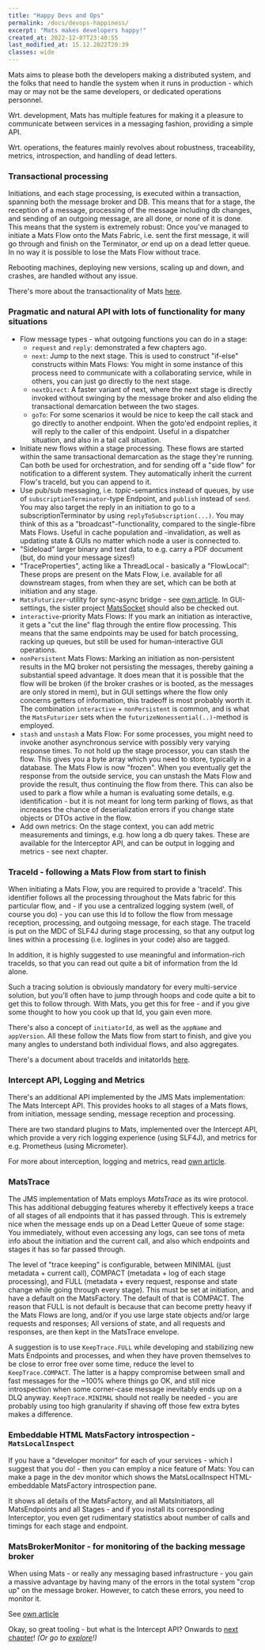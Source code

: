 ```yaml
---
title: "Happy Devs and Ops"
permalink: /docs/devops-happiness/
excerpt: "Mats makes developers happy!"
created_at: 2022-12-07T23:40:55
last_modified_at: 15.12.2022T20:39
classes: wide
---
```


Mats aims to please both the developers making a distributed system, and the folks that need to handle the system when
it runs in production - which may or may not be the same developers, or dedicated operations personnel.

Wrt. development, Mats has multiple features for making it a pleasure to communicate between services in a messaging
fashion, providing a simple API.

Wrt. operations, the features mainly revolves about robustness, traceability, metrics, introspection, and handling of
dead letters.

### Transactional processing

Initiations, and each stage processing, is executed within a transaction, spanning both the message broker and DB. This
means that for a stage, the reception of a message, processing of the message including db changes, and sending of an
outgoing message, are all done, or none of it is done. This means that the system is extremely robust: Once you've
managed to initiate a Mats Flow onto the Mats Fabric, i.e. sent the first message, it will go through and finish on the
Terminator, _or_ end up on a dead letter queue. In no way it is possible to lose the Mats Flow without trace.

Rebooting machines, deploying new versions, scaling up and down, and crashes, are handled without any issue.

There's more about the transactionality of Mats [here](https://github.com/centiservice/mats3/blob/main/docs/developing/TransactionsAndRedeliveries.md).

### Pragmatic and natural API with lots of functionality for many situations

* Flow message types - what outgoing functions you can do in a stage:
  * `request` and `reply`: demonstrated a few chapters ago.
  * `next`: Jump to the next stage. This is used to construct "if-else" constructs within Mats Flows: You might in some
    instance of this process need to communicate with a collaborating service, while in others, you can just go directly
    to the next stage.
  * `nextDirect`: A faster variant of next, where the next stage is directly invoked without swinging by the message
    broker and also eliding the transactional demarcation between the two stages.
  * `goTo`: For some scenarios it would be nice to keep the call stack and go directly to another endpoint. When the
    goto'ed endpoint replies, it will reply to the caller of this endpoint. Useful in a dispatcher situation, and also
    in a tail call situation.
* Initiate new flows within a stage processing. These flows are started within the same transactional demarcation as the
  stage they're running. Can both be used for orchestration, and for sending off a "side flow" for notification to a
  different system. They automatically inherit the current Flow's traceId, but you can append to it.
* Use pub/sub messaging, i.e. _topic_-semantics instead of queues, by use of `subscriptionTerminator`-type Endpoint,
  and `publish` instead of `send`. You may also target the reply in an initiation to go to a subscriptionTerminator by
  using `replyToSubscription(...)`. You may think of this as a "broadcast"-functionality, compared to the single-fibre
  Mats Flows. Useful in cache population and -invalidation, as well as updating state & GUIs no matter which node a user
  is connected to.
* "Sideload" larger binary and text data, to e.g. carry a PDF document (but, do mind your message sizes!)
* "TraceProperties", acting like a ThreadLocal - basically a "FlowLocal": These props are present on the Mats Flow, i.e.
  available for all downstream stages, from when they are set, which can be both at initiation and any stage.
* `MatsFuturizer`-utility for sync-async bridge - see [own article](/docs/sync-async-bridge/). In GUI-settings, the
  sister project [MatsSocket](https://matssocket.io) should also be checked out.
* `interactive`-priority Mats Flows: If you mark an initiation as interactive, it gets a "cut the line" flag through the
  entire flow processing. This means that the same endpoints may be used for batch processing, racking up queues, but
  still be used for human-interactive GUI operations.
* `nonPersistent` Mats Flows: Marking an initiation as non-persistent results in the MQ broker not persisting the
  messages, thereby gaining a substantial speed advantage. It does mean that it is possible that the flow will be
  broken (if the broker crashes or is booted, as the messages are only stored in mem), but in GUI settings where the
  flow only concerns getters of information, this tradeoff is most probably worth it. The combination `interactive` +
  `nonPersistent` is common, and is what the `MatsFuturizer` sets when the `futurizeNonessential(..)`-method is
  employed.
* `stash` and `unstash` a Mats Flow: For some processes, you might need to invoke another asynchronous service with
  possibly very varying response times. To not hold up the stage processor, you can stash the flow. This gives you a
  byte array which you need to store, typically in a database. The Mats Flow is now "frozen". When you eventually get
  the response from the outside service, you can unstash the Mats Flow and provide the result, thus continuing the flow
  from there. This can also be used to park a flow while a human is evaluating some details, e.g. identification - but
  it is not meant for long term parking of flows, as that increases the chance of deserialization errors if you change
  state objects or DTOs active in the flow.
* Add own metrics: On the stage context, you can add metric measurements and timings, e.g. how long a db query takes.
  These are available for the Interceptor API, and can be output in logging and metrics - see next chapter.

### TraceId - following a Mats Flow from start to finish

When initiating a Mats Flow, you are required to provide a 'traceId'. This identifier follows all the processing
throughout the Mats fabric for this particular flow, and - if you use a centralized logging system (well, of course you
do) - you can use this Id to follow the flow from message reception, processing, and outgoing message, for each stage.
The traceId is put on the MDC of SLF4J during stage processing, so that any output log lines within a processing 
(i.e. loglines in your code) also are tagged.

In addition, it is highly suggested to use meaningful and information-rich traceIds, so that you can read out quite a
bit of information from the Id alone.

Such a tracing solution is obviously mandatory for every multi-service solution, but you'll often have to jump through
hoops and code quite a bit to get this to follow through. With Mats, you get this for free - and if you give some
thought to how you cook up that Id, you gain even more.

There's also a concept of `initiatorId`, as well as the `appName` and `appVersion`. All these follow the Mats flow from
start to finish, and give you many angles to understand both individual flows, and also aggregates.

There's a document about traceIds and initatorIds 
[here](https://github.com/centiservice/mats3/blob/main/docs/developing/TraceIdsAndInitiatorIds.md).

### Intercept API, Logging and Metrics

There's an additional API implemented by the JMS Mats implementation: The Mats Intercept API. This provides hooks to
all stages of a Mats flows, from initiation, message sending, message reception and processing.

There are two standard plugins to Mats, implemented over the Intercept API, which provide a very rich logging
experience (using SLF4J), and metrics for e.g. Prometheus (using Micrometer).

For more about interception, logging and metrics, read [own article](/docs/interception/).

### MatsTrace

The JMS implementation of Mats employs _MatsTrace_ as its wire protocol. This has additional debugging features whereby
it effectively keeps a trace of all stages of all endpoints that it has passed through. This is extremely nice when the
message ends up on a Dead Letter Queue of some stage: You immediately, without even accessing any logs, can see tons of
meta info about the initiation and the current call, and also which endpoints and stages it has so far passed through.

The level of "trace keeping" is configurable, between MINIMAL (just metadata + current call), COMPACT (metadata + log of
each stage processing), and FULL (metadata + every request, response and state change while going through every stage).
This must be set at initiation, and have a default on the MatsFactory. The default of that is COMPACT. The reason that
FULL is not default is because that can become pretty heavy if the Mats Flows are long, and/or if you use large state
objects and/or large requests and responses; All versions of state, and all requests and responses, are then kept in the
MatsTrace envelope.

A suggestion is to use `KeepTrace.FULL` while developing and stabilizing new Mats Endpoints and processes, and when they
have proven themselves to be close to error free over some time, reduce the level to `KeepTrace.COMPACT`. The latter is
a happy compromise between small and fast messages for the ~100% where things go OK, and still nice introspection
when some corner-case message inevitably ends up on a DLQ anyway. `KeepTrace.MINIMAL` should not really be needed - you
are probably using too high granularity if shaving off those few extra bytes makes a difference.

### Embeddable HTML MatsFactory introspection - `MatsLocalInspect`

If you have a "developer monitor" for each of your services - which I suggest that you do! - then you can employ a nice
feature of Mats: You can make a page in the dev monitor which shows the MatsLocalInspect HTML-embeddable MatsFactory
introspection pane.

It shows all details of the MatsFactory, and all MatsInitiators, all MatsEndpoints and all Stages - and if you install
its corresponding Interceptor, you even get rudimentary statistics about number of calls and timings for each stage and
endpoint.

### MatsBrokerMonitor - for monitoring of the backing message broker

When using Mats - or really any messaging based infrastructure - you gain a massive advantage by having many of the
errors in the total system "crop up" on the message broker. However, to catch these errors, you need to monitor it.

See [own article](/docs/matsbrokermonitor/)

Okay, so great tooling - but what is the Intercept API? Onwards to [next chapter](/docs/interception/)!
_(Or go to [explore](/explore/)!)_